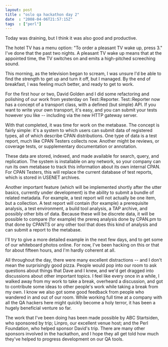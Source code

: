 ```yaml
---
layout: post
title : "oslo qa hackathon day 2"
date  : "2008-04-06T21:57:15Z"
tags  : ["perl"]
---
```

Today was draining, but I think it was also good and productive.

The hotel TV has a menu option: "To order a pleasant TV wake up, press 3." I've done that the past two nights.  A pleasant TV wake up means that at the appointed time, the TV switches on and emits a high-pitched screeching sound.

This morning, as the television began to scream, I was unsure I'd be able to find the strength to get up and turn it off, but I managed.  By the end of breakfast, I was feeling much better, and ready to get to work.

For the first hour or two, David Golden and I did some refactoring and polishing of our work from yesterday on Test::Reporter.  Test::Reporter now has a concept of a transport class, with a defined (but simple) API.  If you want to write your own transport, it's easy, and you can submit your tests however you like -- including via the new HTTP gateway server.

With that completed, it was time for work on the metabase.  The concept is fairly simple: it's a system to which users can submit data of registered types, all of which describe CPAN distributions.  One type of data is a test report, much like CPAN Testers collects now.  Another might be reviews, or coverage tests, or supplementary documentation or annotation.

These data are stored, indexed, and made available for search, query, and replication.  The system is installable on any network, so your company can run its own metabase to track this information about its own internal CPAN.  For CPAN Testers, this will replace the current database of test reports, which is stored in USENET archives.

Another important feature (which will be implemented shortly after the utter basics, currently under development) is the ability to submit a bundle of related metadata.  For example, a test report will not actually be one item, but a collection.  A test report will contain (for example) a prerequisite analysis, a test environment, a build tool analysis, a TAP archive, and possibly other bits of data.  Because these will be discrete data, it will be possible to compare (for example) the prereq analysis done by CPAN.pm to that done by CPANTS or any other tool that does this kind of analysis and can submit a report to the metabase.

I'll try to give a more detailed example in the next few days, and to get some of our whiteboard photos online.  For now, I've been hacking on this or that for about fifteen hours, and I'm hardly coherent at all.

All throughout the day, there were many excellent distractions -- and I don't mean the surprisingly good pizza.  People would pop into our room to ask questions about things that Dave and I knew, and we'd get dragged into discussions about other important topics.  I feel like every once in a while, I walked away from my work to take a break, overheard a discussion, and got to contribute some ideas to other people's work while taking a break from my own. I know we also got some good feedback from people who wandered in and out of our room.  While working full time at a company with all the QA hackers here might quickly become a holy terror, it has been a hugely beneficial venture so far.

The work that I've been doing has been made possible by ABC Startsiden, who sponsored by trip; Linpro, our excellent venue host; and the Perl Foundation, who helped sponsor David's trip.  There are many other sponsors involved in the hackathon, and I hope they all get told how much they've helped to progress development on our QA tools. 
